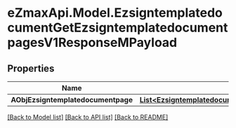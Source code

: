 
# eZmaxApi.Model.EzsigntemplatedocumentGetEzsigntemplatedocumentpagesV1ResponseMPayload

## Properties

Name | Type | Description | Notes
------------ | ------------- | ------------- | -------------
**AObjEzsigntemplatedocumentpage** | [**List&lt;EzsigntemplatedocumentpageResponseCompound&gt;**](EzsigntemplatedocumentpageResponseCompound.md) |  | 

[[Back to Model list]](../README.md#documentation-for-models)
[[Back to API list]](../README.md#documentation-for-api-endpoints)
[[Back to README]](../README.md)

